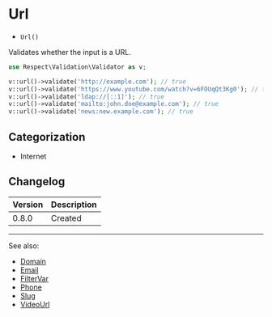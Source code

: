 # Url

- `Url()`

Validates whether the input is a URL.

```php
use Respect\Validation\Validator as v;

v::url()->validate('http://example.com'); // true
v::url()->validate('https://www.youtube.com/watch?v=6FOUqQt3Kg0'); // true
v::url()->validate('ldap://[::1]'); // true
v::url()->validate('mailto:john.doe@example.com'); // true
v::url()->validate('news:new.example.com'); // true
```

## Categorization

- Internet

## Changelog

Version | Description
--------|-------------
  0.8.0 | Created

***
See also:

- [Domain](Domain.md)
- [Email](Email.md)
- [FilterVar](FilterVar.md)
- [Phone](Phone.md)
- [Slug](Slug.md)
- [VideoUrl](VideoUrl.md)
